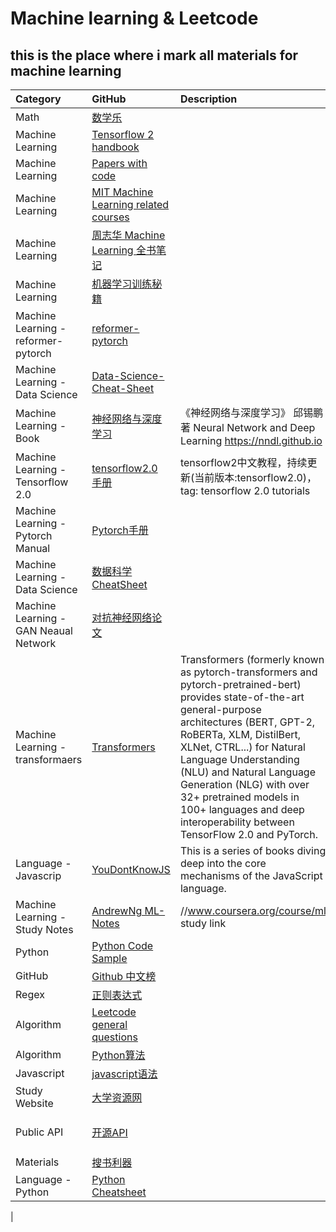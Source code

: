 # Machine learning & Leetcode
## this is the place where i mark all materials for machine learning
<head> 
    <script defer src="https://use.fontawesome.com/releases/v5.0.13/js/all.js"></script> 
    <script defer src="https://use.fontawesome.com/releases/v5.0.13/js/v4-shims.js"></script> 
</head> 
<link rel="stylesheet" href="https://use.fontawesome.com/releases/v5.0.13/css/all.css">


|    Category    |    GitHub      |Description|    Status|
|:--------       |  :----------   |  :-----------|  :-----------|
|Math|[数学乐](https://www.shuxuele.com/calculus/integration-introduction.html)||
|Machine Learning  |[Tensorflow 2 handbook](https://github.com/robin521111/MachineLearning_notes.git)  || 
|Machine Learning|[Papers with code](https://github.com/zziz/pwc)||
|Machine Learning |[MIT Machine Learning related courses](https://github.com/lexfridman/mit-deep-learning)||
|Machine Learning|[周志华 Machine Learning 全书笔记](https://github.com/Vay-keen/Machine-learning-learning-notes)||
|Machine Learning|[机器学习训练秘籍](https://deeplearning-ai.github.io/machine-learning-yearning-cn/docs/ch01/)||
|Machine Learning - reformer-pytorch|[reformer-pytorch](https://github.com/lucidrains/reformer-pytorch)||
|Machine Learning - Data Science|[Data-Science-Cheat-Sheet](https://github.com/abhat222/Data-Science--Cheat-Sheet/blob/master/Python/Python_cheatsheet.pdf)||
|Machine Learning - Book |[神经网络与深度学习](https://github.com/nndl/nndl.github.io)|《神经网络与深度学习》 邱锡鹏著 Neural Network and Deep Learning https://nndl.github.io|
|Machine Learning - Tensorflow 2.0|[tensorflow2.0 手册 ](https://github.com/czy36mengfei/tensorflow2_tutorials_chinese)|tensorflow2中文教程，持续更新(当前版本:tensorflow2.0)，tag: tensorflow 2.0 tutorials|
|Machine Learning - Pytorch Manual |[Pytorch手册](https://github.com/zergtant/pytorch-handbook)||
|Machine Learning - Data Science|[数据科学CheatSheet](https://github.com/abhat222/Data-Science--Cheat-Sheet)||
|Machine Learning - GAN Neaual Network|[对抗神经网络论文](https://github.com/hindupuravinash/the-gan-zoo)||
|Machine Learning - transformaers|[Transformers](https://github.com/huggingface/transformers)|Transformers (formerly known as pytorch-transformers and pytorch-pretrained-bert) provides state-of-the-art general-purpose architectures (BERT, GPT-2, RoBERTa, XLM, DistilBert, XLNet, CTRL...) for Natural Language Understanding (NLU) and Natural Language Generation (NLG) with over 32+ pretrained models in 100+ languages and deep interoperability between TensorFlow 2.0 and PyTorch.|
|Language - Javascrip|[YouDontKnowJS](https://github.com/getify/You-Dont-Know-JS)|This is a series of books diving deep into the core mechanisms of the JavaScript language.|
|Machine Learning - Study Notes|[AndrewNg ML-Notes](https://github.com/fengdu78/Coursera-ML-AndrewNg-Notes)|//www.coursera.org/course/ml study link|
|Python|[Python Code Sample](https://github.com/geekcomputers/Python)||
|GitHub |[Github 中文榜](https://github.com/kon9chunkit/GitHub-Chinese-Top-Charts)||
|Regex|[正则表达式](https://github.com/ziishaned/learn-regex)||
|Algorithm |[Leetcode general questions](https://github.com/CyC2018/CS-Notes/blob/master/notes/Leetcode%20%E9%A2%98%E8%A7%A3%20-%20%E7%9B%AE%E5%BD%95.md)||
|Algorithm|[Python算法](https://github.com/Jack-Lee-Hiter/AlgorithmsByPython)||
|Javascript|[javascript语法](https://github.com/ryanmcdermott/clean-code-javascript)||
|Study Website|[大学资源网](http://www.dxzy163.com/)||
|Public API|[开源API](https://github.com/public-apis/public-apis)||Big Data - Spider|[数据爬虫](https://github.com/shengqiangzhang/examples-of-web-crawlers)||
|Materials | [搜书利器](https://www.jiumodiary.com/)||
|Language - Python|[Python Cheatsheet](https://github.com/gto76/python-cheatsheet)||
|
